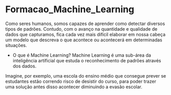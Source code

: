 # Formacao_Machine_Learning

Como seres humanos, somos capazes de aprender como detectar diversos tipos de padrões. Contudo, com o avanço na quantidade e qualidade de dados que capturamos, fica cada vez mais difícil elaborar em nossa cabeça um modelo que descreva o que acontece ou acontecerá em determinadas situações.

* O que é Machine Learning?
Machine Learning é uma sub-área da inteligência artificial que estuda o reconhecimento de padrões através dos dados.

Imagine, por exemplo, uma escola do ensino médio que consegue prever se estudantes estão correndo risco de desistir do curso, para poder trazer uma solução antes disso acontecer diminuindo a evasão escolar.
